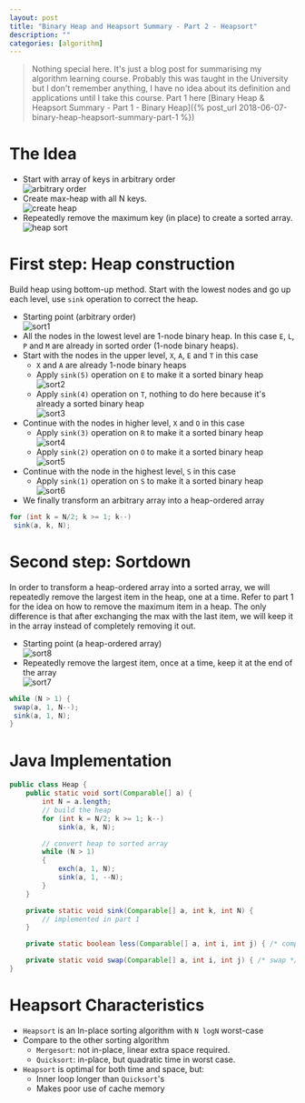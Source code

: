 ```yaml
---
layout: post
title: "Binary Heap and Heapsort Summary - Part 2 - Heapsort"
description: ""
categories: [algorithm]
---
```


> Nothing special here. It's just a blog post for summarising my algorithm learning course. Probably
> this was taught in the University but I don't remember anything, I have no idea about its
> definition and applications until I take this course.
> Part 1 here [Binary Heap & Heapsort Summary - Part 1 - Binary Heap]({% post_url 2018-06-07-binary-heap-heapsort-summary-part-1 %})

# The Idea

- Start with array of keys in arbitrary order  
![arbitrary order](/files/2018-06-05-binary-heap-heapsort-summary-part-2/heapsort1.png)
- Create max-heap with all N keys.  
![create heap](/files/2018-06-05-binary-heap-heapsort-summary-part-2/heapsort2.png)
- Repeatedly remove the maximum key (in place) to create a sorted array.  
![heap sort](/files/2018-06-05-binary-heap-heapsort-summary-part-2/heapsort3.png)

<!-- more -->

# First step: Heap construction

Build heap using bottom-up method. Start with the lowest nodes and go up each level, use `sink`
operation to correct the heap.

- Starting point (arbitrary order)  
![sort1](/files/2018-06-05-binary-heap-heapsort-summary-part-2/sort1.png)
- All the nodes in the lowest level are 1-node binary heap. In this case `E`, `L`, `P` and `M` are
already in sorted order (1-node binary heaps).
- Start with the nodes in the upper level, `X`, `A`, `E` and `T` in this case
  - `X` and `A` are already 1-node binary heaps
  - Apply `sink(5)` operation on `E` to make it a sorted binary heap  
  ![sort2](/files/2018-06-05-binary-heap-heapsort-summary-part-2/sort2.png)
  - Apply `sink(4)` operation on `T`, nothing to do here because it's already a sorted binary
  heap  
  ![sort3](/files/2018-06-05-binary-heap-heapsort-summary-part-2/sort3.png)
- Continue with the nodes in higher level, `X` and `O` in this case
  - Apply `sink(3)` operation on `R` to make it a sorted binary heap  
  ![sort4](/files/2018-06-05-binary-heap-heapsort-summary-part-2/sort4.png)
  - Apply `sink(2)` operation on `O` to make it a sorted binary heap  
  ![sort5](/files/2018-06-05-binary-heap-heapsort-summary-part-2/sort5.png)
- Continue with the node in the highest level, `S` in this case
  - Apply `sink(1)` operation on `S` to make it a sorted binary heap  
  ![sort6](/files/2018-06-05-binary-heap-heapsort-summary-part-2/sort6.png)
- We finally transform an arbitrary array into a heap-ordered array

```java
for (int k = N/2; k >= 1; k--)
 sink(a, k, N);
```

# Second step: Sortdown

In order to transform a heap-ordered array into a sorted array, we will repeatedly remove the
largest item in the heap, one at a time. Refer to part 1 for the idea on how to remove the maximum
item in a heap. The only difference is that after exchanging the max with the last item, we will
keep it in the array instead of completely removing it out.

- Starting point (a heap-ordered array)  
![sort8](/files/2018-06-05-binary-heap-heapsort-summary-part-2/sort8.png)
- Repeatedly remove the largest item, once at a time, keep it at the end of the array  
![sort7](/files/2018-06-05-binary-heap-heapsort-summary-part-2/sort7.png)

```java
while (N > 1) {
 swap(a, 1, N--);
 sink(a, 1, N);
}
```

# Java Implementation

```java
public class Heap {
    public static void sort(Comparable[] a) {
        int N = a.length;
        // build the heap
        for (int k = N/2; k >= 1; k--)
            sink(a, k, N);

        // convert heap to sorted array
        while (N > 1)
        {
            exch(a, 1, N);
            sink(a, 1, --N);
        }
    }

    private static void sink(Comparable[] a, int k, int N) {
        // implemented in part 1
    }

    private static boolean less(Comparable[] a, int i, int j) { /* compare */ }

    private static void swap(Comparable[] a, int i, int j) { /* swap */ }
}
```

# Heapsort Characteristics

- `Heapsort` is an In-place sorting algorithm with `N logN` worst-case
- Compare to the other sorting algorithm
  - `Mergesort`: not in-place, linear extra space required.
  - `Quicksort`: in-place, but quadratic time in worst case.
- `Heapsort` is optimal for both time and space, but:
  - Inner loop longer than `Quicksort`'s
  - Makes poor use of cache memory
